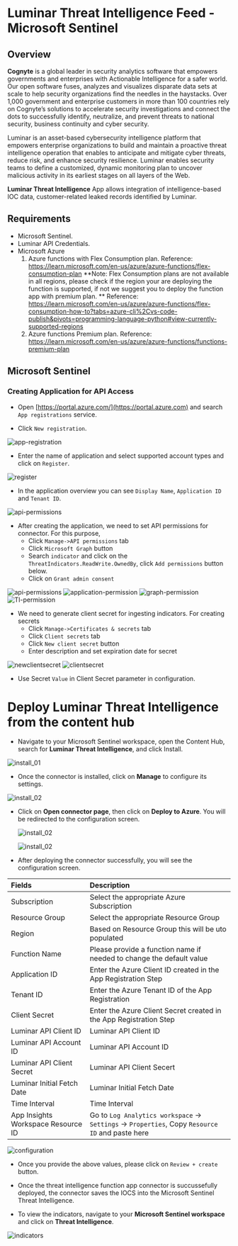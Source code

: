 # Luminar Threat Intelligence Feed - Microsoft Sentinel


## Overview

**Cognyte** is a global leader in security analytics software that empowers governments and enterprises with Actionable Intelligence for a safer world. Our open software fuses, analyzes and visualizes disparate data sets at scale to help security organizations find the needles in the haystacks. Over 1,000 government and enterprise customers in more than 100 countries rely on Cognyte’s solutions to accelerate security investigations and connect the dots to successfully identify, neutralize, and prevent threats to national security, business continuity and cyber security. 

Luminar is an asset-based cybersecurity intelligence platform that empowers enterprise organizations to build and maintain a proactive threat intelligence operation that enables to anticipate and mitigate cyber threats, reduce risk, and enhance security resilience. Luminar enables security teams to define a customized, dynamic monitoring plan to uncover malicious activity in its earliest stages on all layers of the Web. 

**Luminar Threat Intelligence** App allows integration of intelligence-based IOC data, customer-related leaked records identified by Luminar.

## Requirements
- Microsoft Sentinel.
- Luminar API Credentials.
- Microsoft Azure
  1. Azure functions with Flex Consumption plan.
     Reference: https://learn.microsoft.com/en-us/azure/azure-functions/flex-consumption-plan
	 **Note: Flex Consumption plans are not available in all regions, please check if the region your are deploying the function is supported, if not we suggest you to deploy the function app with premium plan. **
	 Reference: https://learn.microsoft.com/en-us/azure/azure-functions/flex-consumption-how-to?tabs=azure-cli%2Cvs-code-publish&pivots=programming-language-python#view-currently-supported-regions
  2. Azure functions Premium plan.
	 Reference: https://learn.microsoft.com/en-us/azure/azure-functions/functions-premium-plan

     
## Microsoft Sentinel

### Creating Application for API Access

- Open [https://portal.azure.com/](https://portal.azure.com) and search `App registrations` service.



- Click `New registration`.
  
![app-registration](Images/app-registration.png)



- Enter the name of application and select supported account types and click on `Register`.
  
![register](Images/register.png)


- In the application overview you can see `Display Name`, `Application ID` and `Tenant ID`.
  
![api-permissions](Images/api-permissions.png)


- After creating the application, we need to set API permissions for connector. For this purpose,
  - Click `Manage->API permissions` tab
  - Click `Microsoft Graph` button
  - Search `indicator` and click on the `ThreatIndicators.ReadWrite.OwnedBy`, click `Add permissions` button below.
  - Click on `Grant admin consent`
    
![api-permissions](Images/api-permissions.png)
![application-permission](Images/application-permission.png)
![graph-permission](Images/graph-permission.png)
![TI-permission](Images/TI-permission.png)
 

- We need to generate client secret for ingesting indicators. For creating secrets
  - Click `Manage->Certificates & secrets` tab
  - Click `Client secrets` tab
  - Click `New client secret` button
  - Enter description and set expiration date for secret
    
![newclientsecret](Images/newclientsecret.png)
![clientsecret](Images/clientsecret.png)

- Use Secret `Value` in Client Secret parameter in configuration.
  

# Deploy Luminar Threat Intelligence from the content hub

- Navigate to your Microsoft Sentinel workspace, open the Content Hub, search for **Luminar Threat Intelligence**, and click Install.

![install_01](Images/install_01.png)

- Once the connector is installed, click on **Manage** to configure its settings.

![install_02](Images/install_02.png)

- Click on **Open connector page**, then click on **Deploy to Azure**. You will be redirected to the configuration screen.

  ![install_02](Images/install_02.png)

  ![install_02](Images/install_02.png)

- After deploying the connector successfully, you will see the configuration screen.
  
|       Fields       |   Description |
|:---------------------|:--------------------
| Subscription		| Select the appropriate Azure Subscription    | 
| Resource Group 	| Select the appropriate Resource Group |
| Region			| Based on Resource Group this will be uto populated |
| Function Name		| Please provide a function name if needed to change the default value|
| Application ID | Enter the Azure Client ID created in the App Registration Step |
| Tenant ID | Enter the Azure Tenant ID of the App Registration |
| Client Secret | Enter the Azure Client Secret created in the App Registration Step |
| Luminar API Client ID   | Luminar API Client ID |
| Luminar API Account ID | Luminar API Account ID |
| Luminar API Client Secret | Luminar API Client Secert |
| Luminar Initial Fetch Date | Luminar Initial Fetch Date |
| Time Interval | Time Interval |
| App Insights Workspace Resource ID | Go to `Log Analytics workspace` -> `Settings` -> `Properties`, Copy `Resource ID` and paste here |

![configuration](Images/configuration.png)

- Once you provide the above values, please click on `Review + create` button.

- Once the threat intelligence function app connector is succussefully deployed, the connector saves the IOCS into the Microsoft Sentinel Threat Intelligence.
- To view the indicators, navigate to your **Microsoft Sentinel workspace** and click on **Threat Intelligence**.

![indicators](Images/indicators.png)
